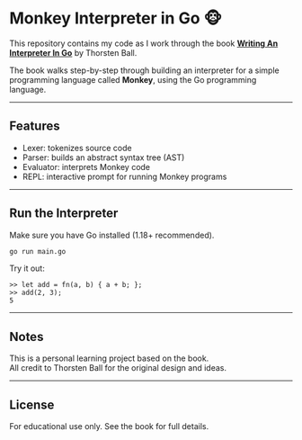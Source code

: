 # Monkey Interpreter in Go 🐵

This repository contains my code as I work through the book [**Writing An Interpreter In Go**](https://interpreterbook.com/) by Thorsten Ball.

The book walks step-by-step through building an interpreter for a simple programming language called **Monkey**, using the Go programming language.

---

## Features

- Lexer: tokenizes source code
- Parser: builds an abstract syntax tree (AST)
- Evaluator: interprets Monkey code
- REPL: interactive prompt for running Monkey programs

---

## Run the Interpreter

Make sure you have Go installed (1.18+ recommended).

```bash
go run main.go
```

Try it out:

```
>> let add = fn(a, b) { a + b; };
>> add(2, 3);
5
```

---

## Notes

This is a personal learning project based on the book.  
All credit to Thorsten Ball for the original design and ideas.

---

## License

For educational use only. See the book for full details.
